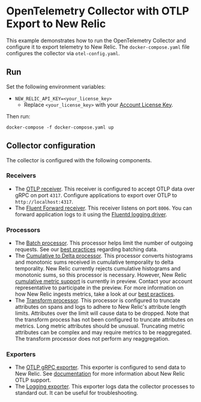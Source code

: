 # OpenTelemetry Collector with OTLP Export to New Relic

This example demonstrates how to run the OpenTelemetry Collector and configure it to export telemetry to New Relic. The `docker-compose.yaml` file configures the collector via `otel-config.yaml`.

## Run

Set the following environment variables:
* `NEW_RELIC_API_KEY=<your_license_key>`
    * Replace `<your_license_key>` with your [Account License Key](https://one.newrelic.com/launcher/api-keys-ui.launcher).

Then run:
```shell
docker-compose -f docker-compose.yaml up
```

## Collector configuration

The collector is configured with the following components.

### Receivers
* The [OTLP receiver](https://github.com/open-telemetry/opentelemetry-collector/tree/main/receiver/otlpreceiver). This receiver is configured to accept OTLP data over gRPC on port `4317`. Configure applications to export over OTLP to `http://localhost:4317`.
* The [Fluent Forward receiver](https://github.com/open-telemetry/opentelemetry-collector-contrib/tree/main/receiver/fluentforwardreceiver). This receiver listens on port `8006`. You can forward application logs to it using the [Fluentd logging driver](https://docs.docker.com/config/containers/logging/fluentd/).

### Processors
* The [Batch processor](https://github.com/open-telemetry/opentelemetry-collector/tree/main/processor/batchprocessor). This processor helps limit the number of outgoing requests. See our [best practices](https://docs.newrelic.com/docs/more-integrations/open-source-telemetry-integrations/opentelemetry/best-practices/opentelemetry-best-practices-batching/) regarding batching data.
* The [Cumulative to Delta processor](https://github.com/open-telemetry/opentelemetry-collector-contrib/tree/main/processor/cumulativetodeltaprocessor). This processor converts histograms and monotonic sums received in cumulative temporality to delta temporality. New Relic currently rejects cumulative histograms and monotonic sums, so this processor is necessary. However, New Relic [cumulative metric support](https://docs.newrelic.com/docs/data-apis/understand-data/metric-data/cumulative-metrics/) is currently in preview. Contact your account representative to participate in the preview. For more information on how New Relic ingests metrics, take a look at our [best practices](https://docs.newrelic.com/docs/more-integrations/open-source-telemetry-integrations/opentelemetry/best-practices/opentelemetry-best-practices-metrics).
* The [Transform processor](https://github.com/open-telemetry/opentelemetry-collector-contrib/tree/main/processor/transformprocessor). This processor is configured to truncate attributes on spans and logs to adhere to New Relic's attribute length limits. Attributes over the limit will cause data to be dropped. Note that the transform process has not been configured to truncate attributes on metrics. Long metric attributes should be unusual. Truncating metric attributes can be complex and may require metrics to be reaggregated. The transform processor does not perform any reaggregation.

### Exporters
* The [OTLP gRPC exporter](https://github.com/open-telemetry/opentelemetry-collector/tree/main/exporter/otlpexporter). This exporter is configured to send data to New Relic. See [documentation](https://docs.newrelic.com/docs/integrations/open-source-telemetry-integrations/opentelemetry/introduction-opentelemetry-new-relic/#how-it-works) for more information about New Relic OTLP support.
* The [Logging exporter](https://github.com/open-telemetry/opentelemetry-collector/tree/main/exporter/loggingexporter). This exporter logs data the collector processes to standard out. It can be useful for troubleshooting.
